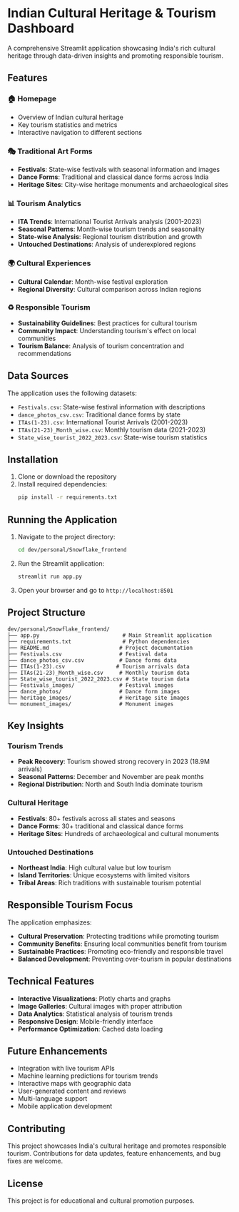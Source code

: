 # Indian Cultural Heritage & Tourism Dashboard

A comprehensive Streamlit application showcasing India's rich cultural heritage through data-driven insights and promoting responsible tourism.

## Features

### 🏠 Homepage
- Overview of Indian cultural heritage
- Key tourism statistics and metrics
- Interactive navigation to different sections

### 🎭 Traditional Art Forms
- **Festivals**: State-wise festivals with seasonal information and images
- **Dance Forms**: Traditional and classical dance forms across India
- **Heritage Sites**: City-wise heritage monuments and archaeological sites

### 📊 Tourism Analytics
- **ITA Trends**: International Tourist Arrivals analysis (2001-2023)
- **Seasonal Patterns**: Month-wise tourism trends and seasonality
- **State-wise Analysis**: Regional tourism distribution and growth
- **Untouched Destinations**: Analysis of underexplored regions

### 🌍 Cultural Experiences
- **Cultural Calendar**: Month-wise festival exploration
- **Regional Diversity**: Cultural comparison across Indian regions

### ♻️ Responsible Tourism
- **Sustainability Guidelines**: Best practices for cultural tourism
- **Community Impact**: Understanding tourism's effect on local communities
- **Tourism Balance**: Analysis of tourism concentration and recommendations

## Data Sources

The application uses the following datasets:
- `Festivals.csv`: State-wise festival information with descriptions
- `dance_photos_csv.csv`: Traditional dance forms by state
- `ITAs(1-23).csv`: International Tourist Arrivals (2001-2023)
- `ITAs(21-23)_Month_wise.csv`: Monthly tourism data (2021-2023)
- `State_wise_tourist_2022_2023.csv`: State-wise tourism statistics

## Installation

1. Clone or download the repository
2. Install required dependencies:
   ```bash
   pip install -r requirements.txt
   ```

## Running the Application

1. Navigate to the project directory:
   ```bash
   cd dev/personal/Snowflake_frontend
   ```

2. Run the Streamlit application:
   ```bash
   streamlit run app.py
   ```

3. Open your browser and go to `http://localhost:8501`

## Project Structure

```
dev/personal/Snowflake_frontend/
├── app.py                          # Main Streamlit application
├── requirements.txt                # Python dependencies
├── README.md                      # Project documentation
├── Festivals.csv                  # Festival data
├── dance_photos_csv.csv           # Dance forms data
├── ITAs(1-23).csv                # Tourism arrivals data
├── ITAs(21-23)_Month_wise.csv     # Monthly tourism data
├── State_wise_tourist_2022_2023.csv # State tourism data
├── Festivals_images/              # Festival images
├── dance_photos/                  # Dance form images
├── heritage_images/               # Heritage site images
└── monument_images/               # Monument images
```

## Key Insights

### Tourism Trends
- **Peak Recovery**: Tourism showed strong recovery in 2023 (18.9M arrivals)
- **Seasonal Patterns**: December and November are peak months
- **Regional Distribution**: North and South India dominate tourism

### Cultural Heritage
- **Festivals**: 80+ festivals across all states and seasons
- **Dance Forms**: 30+ traditional and classical dance forms
- **Heritage Sites**: Hundreds of archaeological and cultural monuments

### Untouched Destinations
- **Northeast India**: High cultural value but low tourism
- **Island Territories**: Unique ecosystems with limited visitors
- **Tribal Areas**: Rich traditions with sustainable tourism potential

## Responsible Tourism Focus

The application emphasizes:
- **Cultural Preservation**: Protecting traditions while promoting tourism
- **Community Benefits**: Ensuring local communities benefit from tourism
- **Sustainable Practices**: Promoting eco-friendly and responsible travel
- **Balanced Development**: Preventing over-tourism in popular destinations

## Technical Features

- **Interactive Visualizations**: Plotly charts and graphs
- **Image Galleries**: Cultural images with proper attribution
- **Data Analytics**: Statistical analysis of tourism trends
- **Responsive Design**: Mobile-friendly interface
- **Performance Optimization**: Cached data loading

## Future Enhancements

- Integration with live tourism APIs
- Machine learning predictions for tourism trends
- Interactive maps with geographic data
- User-generated content and reviews
- Multi-language support
- Mobile application development

## Contributing

This project showcases India's cultural heritage and promotes responsible tourism. Contributions for data updates, feature enhancements, and bug fixes are welcome.

## License

This project is for educational and cultural promotion purposes.
